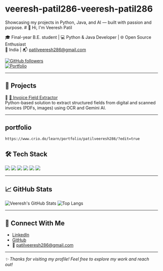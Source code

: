 # veeresh-patil286-veeresh-patil286
Showcasing my projects in Python, Java, and AI — built with passion and purpose.
	# 👋 Hi, I'm Veeresh Patil

🎓 Final-year B.E. student | 💻 Python & Java Developer | 🌐 Open Source Enthusiast  
📍 India | 📬 [patilveeresh286@gmail.com](mailto:patilveeresh286@gmail.com)

[![GitHub followers](https://img.shields.io/github/followers/veeresh-patil286?label=Follow&style=social)](https://github.com/veeresh-patil286)  
[![Portfolio](https://img.shields.io/badge/Portfolio-GitHub-blue?logo=github)](https://github.com/veeresh-patil286)

---

## 🚀 Projects

🔹 [🧾 Invoice Field Extractor](https://github.com/veeresh-patil286/invoice-data-extraction)  
Python-based solution to extract structured fields from digital and scanned invoices (PDFs, images) using OCR and Gemini AI.

---
## portfolio 
	https://www.crio.do/learn/portfolio/patilveeresh286/?edit=true
## 🛠️ Tech Stack

<p>
  <img src="https://img.shields.io/badge/Python-3776AB?style=for-the-badge&logo=python&logoColor=white" />
  <img src="https://img.shields.io/badge/Java-007396?style=for-the-badge&logo=java&logoColor=white" />
  <img src="https://img.shields.io/badge/MySQL-4479A1?style=for-the-badge&logo=mysql&logoColor=white" />
  <img src="https://img.shields.io/badge/Streamlit-FF4B4B?style=for-the-badge&logo=streamlit&logoColor=white" />
  <img src="https://img.shields.io/badge/Tesseract-101010?style=for-the-badge&logo=tesseract&logoColor=white" />
  <img src="https://img.shields.io/badge/Git-F05032?style=for-the-badge&logo=git&logoColor=white" />
</p>

---

## 📈 GitHub Stats

![Veeresh's GitHub Stats](https://github-readme-stats.vercel.app/api?username=veeresh-patil286&show_icons=true&theme=tokyonight)
![Top Langs](https://github-readme-stats.vercel.app/api/top-langs/?username=veeresh-patil286&layout=compact&theme=tokyonight)

---

## 🤝 Connect With Me

- [LinkedIn](https://www.linkedin.com/in/veeresh-patil-458187260)
- [GitHub](https://github.com/veeresh-patil286)
- 📧 [patilveeresh286@gmail.com](mailto:patilveeresh286@gmail.com)

---

_✨ Thanks for visiting my profile! Feel free to explore my work and reach out!_

